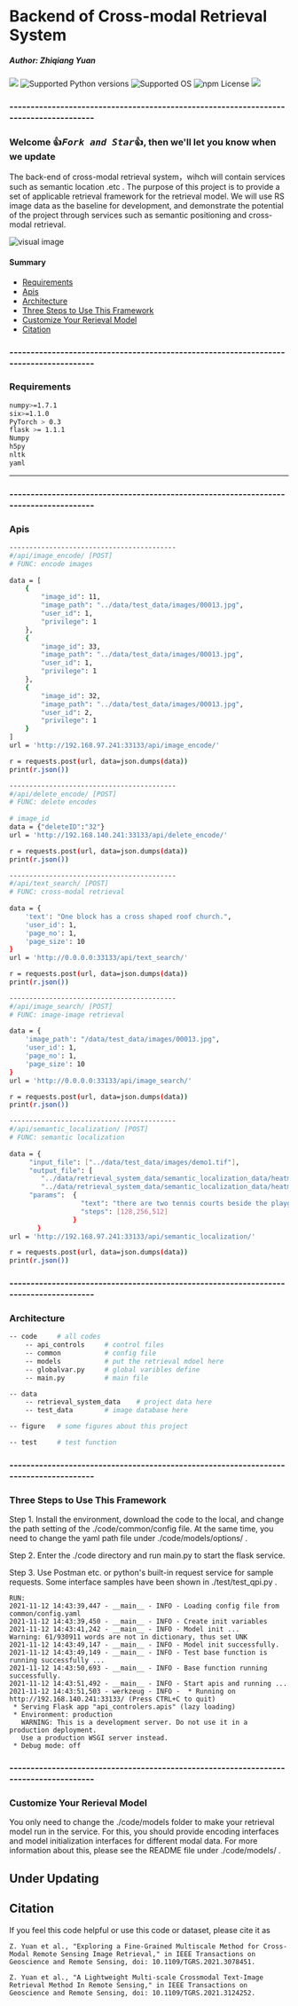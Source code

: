 # Backend of Cross-modal Retrieval System
##### Author: Zhiqiang Yuan 

<a href="https://github.com/xiaoyuan1996/retrievalSystem"><img src="https://travis-ci.org/Cadene/block.bootstrap.pytorch.svg?branch=master"/></a>
![Supported Python versions](https://img.shields.io/badge/python-3.7-blue.svg)
![Supported OS](https://img.shields.io/badge/Supported%20OS-Linux-yellow.svg)
![npm License](https://img.shields.io/npm/l/mithril.svg)
<a href="https://pypi.org/project/mitype/"><img src="https://img.shields.io/pypi/v/mitype.svg"></a>

### -------------------------------------------------------------------------------------
### Welcome :+1:_<big>`Fork and Star`</big>_:+1:, then we'll let you know when we update

The back-end of cross-modal retrieval system，wihch will contain services such as semantic location .etc .
The purpose of this project is to provide a set of applicable retrieval framework for the retrieval model.
We will use RS image data as the baseline for development, and demonstrate the potential of the project through services such as semantic positioning and cross-modal retrieval.

![visual image](./figure/location.jpg)


#### Summary

* [Requirements](#requirements)
* [Apis](#apis)
* [Architecture](#architecture)
* [Three Steps to Use This Framework](#three-steps-to-use-this-framework)
* [Customize Your Rerieval Model](#customize-your-rerieval-model)
* [Citation](#citation)
### -------------------------------------------------------------------------------------
### Requirements
```bash
numpy>=1.7.1
six>=1.1.0
PyTorch > 0.3
flask >= 1.1.1
Numpy
h5py
nltk
yaml
```
------------------------------------------

### -------------------------------------------------------------------------------------
### Apis
```bash
------------------------------------------
#/api/image_encode/ [POST]  
# FUNC: encode images
   
data = [
    {
        "image_id": 11,
        "image_path": "../data/test_data/images/00013.jpg",
        "user_id": 1,
        "privilege": 1
    },
    {
        "image_id": 33,
        "image_path": "../data/test_data/images/00013.jpg",
        "user_id": 1,
        "privilege": 1
    },
    {
        "image_id": 32,
        "image_path": "../data/test_data/images/00013.jpg",
        "user_id": 2,
        "privilege": 1
    }
]
url = 'http://192.168.97.241:33133/api/image_encode/'

r = requests.post(url, data=json.dumps(data))
print(r.json())
```

```bash
------------------------------------------
#/api/delete_encode/ [POST]  
# FUNC: delete encodes
   
# image_id
data = {"deleteID":"32"}
url = 'http://192.168.140.241:33133/api/delete_encode/'

r = requests.post(url, data=json.dumps(data))
print(r.json())
```

```bash
------------------------------------------
#/api/text_search/ [POST]  
# FUNC: cross-modal retrieval 
   
data = {
    'text': "One block has a cross shaped roof church.",
    'user_id': 1,
    'page_no': 1,
    'page_size': 10
}
url = 'http://0.0.0.0:33133/api/text_search/'

r = requests.post(url, data=json.dumps(data))
print(r.json())
```

```bash
------------------------------------------
#/api/image_search/ [POST]  
# FUNC: image-image retrieval 
   
data = {
    'image_path': "/data/test_data/images/00013.jpg",
    'user_id': 1,
    'page_no': 1,
    'page_size': 10
}
url = 'http://0.0.0.0:33133/api/image_search/'

r = requests.post(url, data=json.dumps(data))
print(r.json())
```

```bash
------------------------------------------
#/api/semantic_localization/ [POST]  
# FUNC: semantic localization
   
data = {
     "input_file": ["../data/test_data/images/demo1.tif"],
     "output_file": [
        "../data/retrieval_system_data/semantic_localization_data/heatmap.png",
        "../data/retrieval_system_data/semantic_localization_data/heatmap_add.png"],
     "params":  {
                  "text": "there are two tennis courts beside the playground",
                  "steps": [128,256,512]
                }
       }
url = 'http://192.168.97.241:33133/api/semantic_localization/'

r = requests.post(url, data=json.dumps(data))
print(r.json())
```

### -------------------------------------------------------------------------------------
### Architecture

```bash
-- code     # all codes
    -- api_controls     # control files
    -- common           # config file
    -- models           # put the retrieval mdoel here
    -- globalvar.py     # global varibles define
    -- main.py          # main file

-- data
    -- retrieval_system_data    # project data here
    -- test_data        # image database here

-- figure   # some figures about this project

-- test     # test function
```

### -------------------------------------------------------------------------------------
### Three Steps to Use This Framework

Step 1. Install the environment, download the code to the local, and change the path setting of the ./code/common/config file. At the same time, you need to change the yaml path file under ./code/models/options/ .

Step 2. Enter the ./code directory and run main.py to start the flask service.

Step 3. Use Postman etc. or python's built-in request service for sample requests. Some interface samples have been shown in ./test/test_qpi.py .

```
RUN:
2021-11-12 14:43:39,447 - __main__ - INFO - Loading config file from common/config.yaml
2021-11-12 14:43:39,450 - __main__ - INFO - Create init variables
2021-11-12 14:43:41,242 - __main__ - INFO - Model init ...
Warning: 61/930911 words are not in dictionary, thus set UNK
2021-11-12 14:43:49,147 - __main__ - INFO - Model init successfully.
2021-11-12 14:43:49,149 - __main__ - INFO - Test base function is running successfully ...
2021-11-12 14:43:50,693 - __main__ - INFO - Base function running successfully.
2021-11-12 14:43:51,492 - __main__ - INFO - Start apis and running ...
2021-11-12 14:43:51,503 - werkzeug - INFO -  * Running on http://192.168.140.241:33133/ (Press CTRL+C to quit)
 * Serving Flask app "api_controlers.apis" (lazy loading)
 * Environment: production
   WARNING: This is a development server. Do not use it in a production deployment.
   Use a production WSGI server instead.
 * Debug mode: off
```

### -------------------------------------------------------------------------------------
### Customize Your Rerieval Model

You only need to change the ./code/models folder to make your retrieval model run in the service. For this, you should provide encoding interfaces and model initialization interfaces for different modal data. For more information about this, please see the README file under ./code/models/ .



## Under Updating

## Citation
If you feel this code helpful or use this code or dataset, please cite it as
```
Z. Yuan et al., "Exploring a Fine-Grained Multiscale Method for Cross-Modal Remote Sensing Image Retrieval," in IEEE Transactions on Geoscience and Remote Sensing, doi: 10.1109/TGRS.2021.3078451.

Z. Yuan et al., "A Lightweight Multi-scale Crossmodal Text-Image Retrieval Method In Remote Sensing," in IEEE Transactions on Geoscience and Remote Sensing, doi: 10.1109/TGRS.2021.3124252.
```


